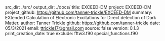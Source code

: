 src_dir: ./src/
output_dir: ./docs/
title: EXCEED-DM
project: EXCEED-DM
project_github: https://github.com/tanner-trickle/EXCEED-DM
summary: EXtended Calculation of Electronic Excitations for Direct detection of Dark Matter.
author: Tanner Trickle
github: https://github.com/tanner-trickle
date: 05/3/2021
email: ttrickle17@gmail.com
source: false
version: 0.1.3
print_creation_date: true
exclude: fftw3.f90
         special_functions.f90
